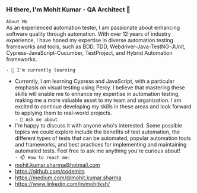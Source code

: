 ### Hi there, I'm Mohit Kumar - QA Architect 👋

```About Me```<br>
As an experienced automation tester, I am passionate about enhancing software quality through automation. With over 12 years of industry experience, I have honed my expertise in diverse automation testing frameworks and tools, such as BDD, TDD, Webdriver-Java-TestNG-JUnit, Cypress-JavaScript-Cucumber, TestProject, and Hybrid Automation frameworks.

```- 🌱 I’m currently learning```
- Currently, I am learning Cypress and JavaScript, with a particular emphasis on visual testing using Percy. I believe that mastering these skills will enable me to enhance my expertise in automation testing, making me a more valuable asset to my team and organization. I am excited to continue developing my skills in these areas and look forward to applying them to real-world projects.<br>
```- 💬 Ask me about```
- I'm happy to discuss it with anyone who's interested. Some possible topics we could explore include the benefits of test automation, the different types of tests that can be automated, popular automation tools and frameworks, and best practices for implementing and maintaining automated tests. Feel free to ask me anything you're curious about!<br>
```- 📫 How to reach me:```
- mohit.kumar.sharma@hotmail.com
- https://github.com/codemits
- https://medium.com/@mohit.kumar.sharma
- https://www.linkedin.com/in/mohitksh/
